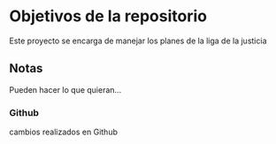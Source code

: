 # Objetivos de la repositorio

Este proyecto se encarga de manejar los planes de la liga de la justicia


## Notas
Pueden hacer lo que quieran...


### Github

cambios realizados en Github
